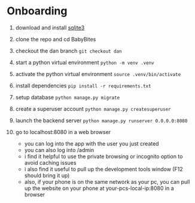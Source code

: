 # Onboarding

1. download and install [sqlite3](https://sqlite.org/download.html)

2. clone the repo and cd BabyBites

3. checkout the dan branch
    `git checkout dan`

4. start a python virtual environment
    `python -m venv .venv`

5. activate the python virtual environment
    `source .venv/bin/activate`

6. install dependencies
    `pip install -r requirements.txt`

7. setup database
   `python manage.py migrate`

8. create a superuser account
    `python manage.py createsuperuser`

9. launch the backend server
    `python manage.py runserver 0.0.0.0:8080`   

10. go to localhost:8080 in a web browser
    - you can log into the app with the user you just created
    - you can also log into /admin
    - i find it helpful to use the private browsing or incognito option to avoid caching issues
    - i also find it useful to pull up the development tools window (F12 should bring it up)
    - also, if your phone is on the same network as your pc, you can pull up the website on your phone at your-pcs-local-ip:8080 in a browser
